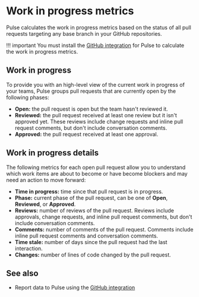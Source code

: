 # Work in progress metrics

Pulse calculates the work in progress metrics based on the status of all pull requests targeting any base branch in your GitHub repositories.

!!! important
    You must install the [GitHub integration](../one-click-integrations/github-integration.md) for Pulse to calculate the work in progress metrics.

## Work in progress

To provide you with an high-level view of the current work in progress of your teams, Pulse groups pull requests that are currently open by the following phases:

-   **Open:** the pull request is open but the team hasn't reviewed it.
-   **Reviewed:** the pull request received at least one review but it isn't approved yet. These reviews include change requests and inline pull request comments, but don't include conversation comments.
-   **Approved:** the pull request received at least one approval.

## Work in progress details

The following metrics for each open pull request allow you to understand which work items are about to become or have become blockers and may need an action to move forward:

-   **Time in progress:** time since that pull request is in progress.
-   **Phase:** current phase of the pull request, can be one of **Open**, **Reviewed**, or **Approved**.
-   **Reviews:** number of reviews of the pull request. Reviews include approvals, change requests, and inline pull request comments, but don't include conversation comments.
-   **Comments:** number of comments of the pull request. Comments include inline pull request comments and conversation comments.
-   **Time stale:** number of days since the pull request had the last interaction.
-   **Changes:** number of lines of code changed by the pull request.

## See also

-   Report data to Pulse using the [GitHub integration](../one-click-integrations/github-integration.md)
